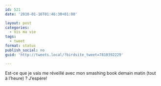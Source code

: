 ```yaml
---
id: 521
date: '2010-01-16T01:46:30+01:00'

layout: post
categories:
  - Vis ma vie
tags:
  - tweet
format: status
publish_social: no
guid: 'http://tweets.local/?birdsite_tweet=7810392229'

---
```


Est-ce que je vais me réveillé avec mon smashing book demain matin (tout à l’heure) ? J’espère!